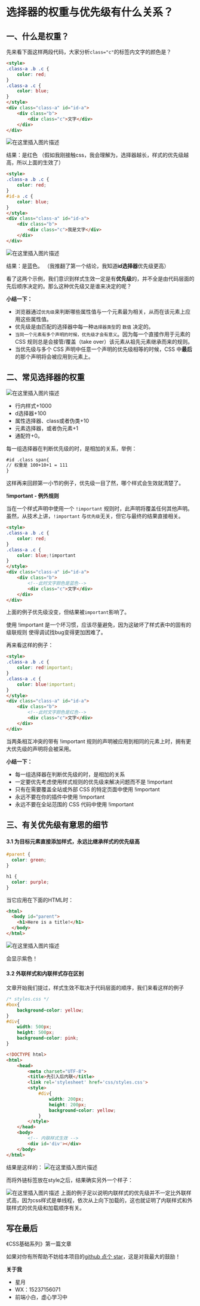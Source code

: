
# 选择器的权重与优先级有什么关系？

## 一、什么是权重？

先来看下面这样两段代码，大家分析`class="c"`的标签内文字的颜色是？

```html
<style>
.class-a .b .c {
    color: red;
}
.class-a .c {
    color: blue;
}
</style>
<div class="class-a" id="id-a">
    <div class="b">
        <div class="c">文字</div>
    </div>
</div>
```

![在这里插入图片描述](https://img-blog.csdnimg.cn/20210221163339949.png?x-oss-process=image/watermark,type_ZmFuZ3poZW5naGVpdGk,shadow_10,text_aHR0cHM6Ly9ibG9nLmNzZG4ubmV0L2piajY1Njg4Mzl6,size_16,color_FFFFFF,t_70)

结果：是红色
（假如我刚接触css，我会理解为，选择器越长，样式的优先级越高，所以上面的生效了）


```html
<style>
.class-a .b .c {
    color: red;
}
#id-a .c {
    color: blue;
}
</style>
<div class="class-a" id="id-a">
    <div class="b">
        <div class="c">我是文字</div>
    </div>
</div>
```

![在这里插入图片描述](https://img-blog.csdnimg.cn/20210221163441269.png?x-oss-process=image/watermark,type_ZmFuZ3poZW5naGVpdGk,shadow_10,text_aHR0cHM6Ly9ibG9nLmNzZG4ubmV0L2piajY1Njg4Mzl6,size_16,color_FFFFFF,t_70)


结果：是蓝色。
（我推翻了第一个结论，我知道**id选择器**优先级更高）

看了这两个示例，我们意识到样式生效一定是有**优先级**的，并不全是由代码层面的先后顺序决定的。那么这种优先级又是谁来决定的呢？


**小结一下：**

* 浏览器通过`优先级`来判断哪些属性值与一个元素最为相关，从而在该元素上应用这些属性值。
* 优先级是由匹配的选择器中每一种`选择器类型`的 `数值` 决定的。
* `当同一个元素有多个声明的时候，优先级才会有意义`。因为每一个直接作用于元素的 CSS 规则总是会接管/覆盖（take over）该元素从祖先元素继承而来的规则。
* 当优先级与多个 CSS 声明中任意一个声明的优先级相等的时候，CSS 中**最后**的那个声明将会被应用到元素上。

## 二、常见选择器的权重

![在这里插入图片描述](https://img-blog.csdnimg.cn/20210221162345604.png?x-oss-process=image/watermark,type_ZmFuZ3poZW5naGVpdGk,shadow_10,text_aHR0cHM6Ly9ibG9nLmNzZG4ubmV0L2piajY1Njg4Mzl6,size_16,color_FFFFFF,t_70)



* 行内样式+1000
* d选择器+100
* 属性选择器、class或者伪类+10
* 元素选择器，或者伪元素+1
* 通配符+0。

每一组选择器在判断优先级的时，是相加的关系，举例：

```html
#id .class span{
// 权重是 100+10+1 = 111
}
```

这样再来回顾第一小节的例子，优先级一目了然，哪个样式会生效就清楚了。

**!important	- 例外规则**

当在一个样式声明中使用一个 `!important` 规则时，此声明将覆盖任何其他声明。虽然，从技术上讲，`!important` 与`优先级`无关，但它与最终的结果直接相关。

```html
<style>
.class-a .b .c {
    color: red;
}
.class-a .c {
    color: blue;!important
}
</style>
<div class="class-a" id="id-a">
    <div class="b">
    	<!--此时文字颜色是蓝色-->
        <div class="c">文字</div>
    </div>
</div>
```

上面的例子优先级没变，但结果被`important`影响了。

使用 !important 是一个坏习惯，应该尽量避免，因为这破坏了样式表中的固有的级联规则 使得调试找bug变得更加困难了。

再来看这样的例子：

```html
<style>
.class-a .b .c {
    color: red!important;
}
.class-a .c {
    color: blue!important;
}
</style>
<div class="class-a" id="id-a">
    <div class="b">
    	<!--此时文字颜色是红色-->
        <div class="c">文字</div>
    </div>
</div>
```

当两条相互冲突的带有 !important 规则的声明被应用到相同的元素上时，拥有更大优先级的声明将会被采用。

**小结一下：**

* 每一组选择器在判断优先级的时，是相加的关系
* 一定要优先考虑使用样式规则的优先级来解决问题而不是 !important
* 只有在需要覆盖全站或外部 CSS 的特定页面中使用 !important
* 永远不要在你的插件中使用 !important
* 永远不要在全站范围的 CSS 代码中使用 !important

## 三、有关优先级有意思的细节

#### 3.1 为目标元素直接添加样式，永远比继承样式的优先级高
```css
#parent {
  color: green;
}

h1 {
  color: purple;
}
```
当它应用在下面的HTML时：
```html
<html>
  <body id="parent">
    <h1>Here is a title!</h1>
  </body>
</html>
```

![在这里插入图片描述](https://img-blog.csdnimg.cn/20210221163613406.png?x-oss-process=image/watermark,type_ZmFuZ3poZW5naGVpdGk,shadow_10,text_aHR0cHM6Ly9ibG9nLmNzZG4ubmV0L2piajY1Njg4Mzl6,size_16,color_FFFFFF,t_70)


会显示紫色！

#### 3.2 外联样式和内联样式存在区别

文章开始我们提过，样式生效不取决于代码层面的顺序，我们来看这样的例子

```css
/* styles.css */
#box{
	background-color: yellow;
}
#div{
	width: 500px;
	height: 500px;
	background-color: pink;
}
```

```html
<!DOCTYPE html>
<html>
	<head>
		<meta charset="UTF-8">
		<title>先引入后内联</title>
		<link rel='stylesheet' href='css/styles.css'>
		<style>
			#div{
				width: 200px;
				height: 200px;
				background-color: yellow;
			}
		</style>
	</head>
	<body>
		<!-- 内联样式生效 -->
		<div id='div'></div>
	</body>
</html>
```

结果是这样的：
![在这里插入图片描述](https://img-blog.csdnimg.cn/20210221160655580.png?x-oss-process=image/watermark,type_ZmFuZ3poZW5naGVpdGk,shadow_10,text_aHR0cHM6Ly9ibG9nLmNzZG4ubmV0L2piajY1Njg4Mzl6,size_16,color_FFFFFF,t_70)

而将外链标签放在style之后，结果确实另外一个样子：

![在这里插入图片描述](https://img-blog.csdnimg.cn/20210221160813766.png)
上面的例子足以说明内联样式的优先级并不一定比外联样式高，因为css样式是单线程，依次从上向下加载的，这也就证明了内联样式和外联样式的优先级和加载顺序有关。


## 写在最后

《CSS基础系列》第一篇文章

如果对你有所帮助不妨给本项目的[github 点个 star](https://github.com/858399075/xingyuejs)，这是对我最大的鼓励！

**关于我**

- 星月
- WX：15237156071
- 前端小白，虚心学习中


